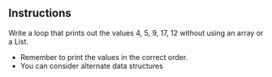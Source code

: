 ## Instructions

Write a loop that prints out the values 4, 5, 9, 17, 12 without using an array or a List.

* Remember to print the values in the correct order.
* You can consider alternate data structures